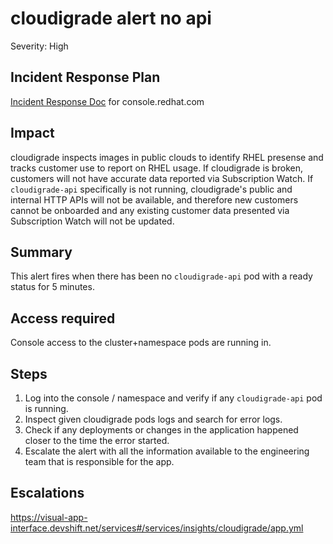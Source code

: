 # cloudigrade alert no api

Severity: High

## Incident Response Plan

[Incident Response Doc](https://docs.google.com/document/d/1AyEQnL4B11w7zXwum8Boty2IipMIxoFw1ri1UZB6xJE) for console.redhat.com

## Impact

cloudigrade inspects images in public clouds to identify RHEL presense and tracks customer use to report on RHEL usage. If cloudigrade is broken, customers will not have accurate data reported via Subscription Watch. If `cloudigrade-api` specifically is not running, cloudigrade's public and internal HTTP APIs will not be available, and therefore new customers cannot be onboarded and any existing customer data presented via Subscription Watch will not be updated.

## Summary

This alert fires when there has been no `cloudigrade-api` pod with a ready status for 5 minutes.

## Access required

Console access to the cluster+namespace pods are running in.

## Steps

1. Log into the console / namespace and verify if any `cloudigrade-api` pod is running.
2. Inspect given cloudigrade pods logs and search for error logs.
3. Check if any deployments or changes in the application happened closer to the time the error started.
4. Escalate the alert with all the information available to the engineering team that is responsible for the app.

## Escalations

https://visual-app-interface.devshift.net/services#/services/insights/cloudigrade/app.yml
